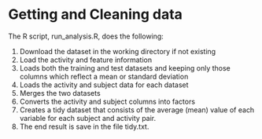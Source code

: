 # Getting and Cleaning data

The R script, run_analysis.R, does the following:

1. Download the dataset in the working directory if not existing
2. Load the activity and feature information
3. Loads both the training and test datasets and keeping only those columns which reflect a mean or standard deviation
4. Loads the activity and subject data for each dataset
5. Merges the two datasets
6. Converts the activity and subject columns into factors
7. Creates a tidy dataset that consists of the average (mean) value of each variable for each subject and activity pair.
8. The end result is save in the file tidy.txt.

